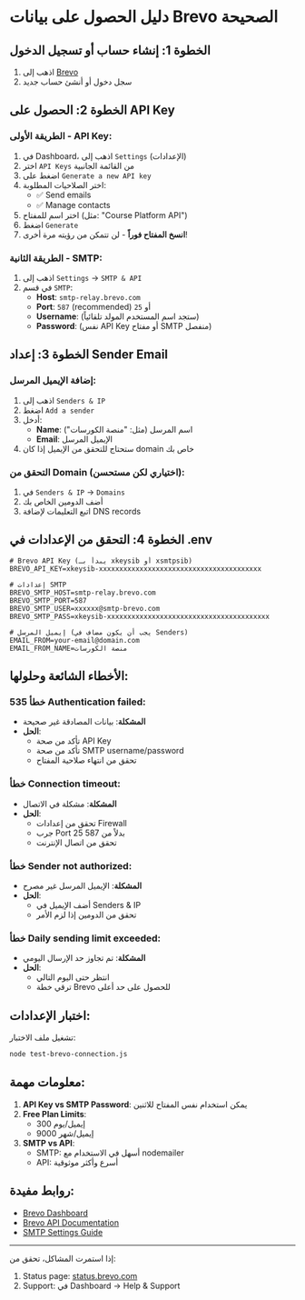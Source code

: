 # دليل الحصول على بيانات Brevo الصحيحة

## الخطوة 1: إنشاء حساب أو تسجيل الدخول

1. اذهب إلى [Brevo](https://www.brevo.com)
2. سجل دخول أو أنشئ حساب جديد

## الخطوة 2: الحصول على API Key

### الطريقة الأولى - API Key:
1. في Dashboard، اذهب إلى `Settings` (الإعدادات)
2. اختر `API Keys` من القائمة الجانبية
3. اضغط على `Generate a new API key`
4. اختر الصلاحيات المطلوبة:
   - ✅ Send emails
   - ✅ Manage contacts
5. اختر اسم للمفتاح (مثل: "Course Platform API")
6. اضغط `Generate`
7. **انسخ المفتاح فوراً** - لن تتمكن من رؤيته مرة أخرى!

### الطريقة الثانية - SMTP:
1. اذهب إلى `Settings` → `SMTP & API`
2. في قسم `SMTP`:
   - **Host**: `smtp-relay.brevo.com`
   - **Port**: `587` (recommended) أو `25`
   - **Username**: (ستجد اسم المستخدم المولد تلقائياً)
   - **Password**: (نفس API Key أو مفتاح SMTP منفصل)

## الخطوة 3: إعداد Sender Email

### إضافة الإيميل المرسل:
1. اذهب إلى `Senders & IP`
2. اضغط `Add a sender`
3. أدخل:
   - **Name**: اسم المرسل (مثل: "منصة الكورسات")
   - **Email**: الإيميل المرسل
4. ستحتاج للتحقق من الإيميل إذا كان domain خاص بك

### التحقق من Domain (اختياري لكن مستحسن):
1. في `Senders & IP` → `Domains`
2. أضف الدومين الخاص بك
3. اتبع التعليمات لإضافة DNS records

## الخطوة 4: التحقق من الإعدادات في .env

```env
# Brevo API Key (يبدأ بـ xkeysib أو xsmtpsib)
BREVO_API_KEY=xkeysib-xxxxxxxxxxxxxxxxxxxxxxxxxxxxxxxxxxxxxxxx

# إعدادات SMTP
BREVO_SMTP_HOST=smtp-relay.brevo.com
BREVO_SMTP_PORT=587
BREVO_SMTP_USER=xxxxxx@smtp-brevo.com
BREVO_SMTP_PASS=xkeysib-xxxxxxxxxxxxxxxxxxxxxxxxxxxxxxxxxxxxxxxx

# إيميل المرسل (يجب أن يكون مضاف في Senders)
EMAIL_FROM=your-email@domain.com
EMAIL_FROM_NAME=منصة الكورسات
```

## الأخطاء الشائعة وحلولها:

### خطأ 535 Authentication failed:
- **المشكلة**: بيانات المصادقة غير صحيحة
- **الحل**: 
  - تأكد من صحة API Key
  - تأكد من صحة SMTP username/password
  - تحقق من انتهاء صلاحية المفتاح

### خطأ Connection timeout:
- **المشكلة**: مشكلة في الاتصال
- **الحل**:
  - تحقق من إعدادات Firewall
  - جرب Port 25 بدلاً من 587
  - تحقق من اتصال الإنترنت

### خطأ Sender not authorized:
- **المشكلة**: الإيميل المرسل غير مصرح
- **الحل**:
  - أضف الإيميل في Senders & IP
  - تحقق من الدومين إذا لزم الأمر

### خطأ Daily sending limit exceeded:
- **المشكلة**: تم تجاوز حد الإرسال اليومي
- **الحل**:
  - انتظر حتى اليوم التالي
  - ترقي خطة Brevo للحصول على حد أعلى

## اختبار الإعدادات:

تشغيل ملف الاختبار:
```bash
node test-brevo-connection.js
```

## معلومات مهمة:

1. **API Key vs SMTP Password**: يمكن استخدام نفس المفتاح للاثنين
2. **Free Plan Limits**: 
   - 300 إيميل/يوم
   - 9000 إيميل/شهر
3. **SMTP vs API**: 
   - SMTP: أسهل في الاستخدام مع nodemailer
   - API: أسرع وأكثر موثوقية

## روابط مفيدة:

- [Brevo Dashboard](https://app.brevo.com)
- [Brevo API Documentation](https://developers.brevo.com)
- [SMTP Settings Guide](https://help.brevo.com/hc/en-us/articles/209467485)

---

إذا استمرت المشاكل، تحقق من:
1. Status page: [status.brevo.com](https://status.brevo.com)
2. Support: في Dashboard → Help & Support